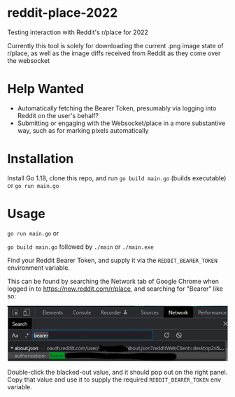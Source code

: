 # reddit-place-2022
Testing interaction with Reddit's r/place for 2022

Currently this tool is solely for downloading the current .png image state of r/place, as well as the image diffs received 
from Reddit as they come over the websocket

# Help Wanted
- Automatically fetching the Bearer Token, presumably via logging into Reddit on the user's behalf?
- Submitting or engaging with the Websocket/place in a more substantive way, such as for marking pixels automatically

# Installation
Install Go 1.18, clone this repo, and run `go build main.go` (builds executable) or `go run main.go`

# Usage
`go run main.go` or 

`go build main.go` followed by `./main` or `./main.exe`

Find your Reddit Bearer Token, and supply it via the `REDDIT_BEARER_TOKEN` environment variable.

This can be found by searching the Network tab of Google Chrome
when logged in to https://new.reddit.com/r/place, and searching for "Bearer" like so:

![](bearer.png)

Double-click the blacked-out value, and it should pop out on the right panel. Copy that value and use it to supply the 
required `REDDIT_BEARER_TOKEN` env variable.